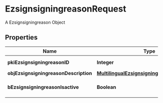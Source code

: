 

# EzsignsigningreasonRequest

A Ezsignsigningreason Object

## Properties

| Name | Type | Description | Notes |
|------------ | ------------- | ------------- | -------------|
|**pkiEzsignsigningreasonID** | **Integer** | The unique ID of the Ezsignsigningreason |  [optional] |
|**objEzsignsigningreasonDescription** | [**MultilingualEzsignsigningreasonDescription**](MultilingualEzsignsigningreasonDescription.md) |  |  |
|**bEzsignsigningreasonIsactive** | **Boolean** | Whether the ezsignsigningreason is active or not |  |



